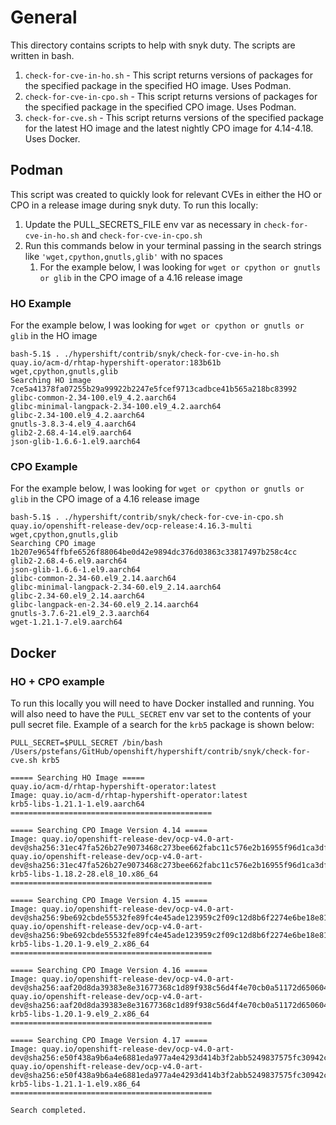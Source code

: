 # General
This directory contains scripts to help with snyk duty. The scripts are written in bash.
1. `check-for-cve-in-ho.sh` - This script returns versions of packages for the specified package in the specified HO image. Uses Podman.
2. `check-for-cve-in-cpo.sh` - This script returns versions of packages for the specified package in the specified CPO image. Uses Podman.
3. `check-for-cve.sh` - This script returns versions of the specified package for the latest HO image and the latest nightly CPO image for 4.14-4.18. Uses Docker.

## Podman
This script was created to quickly look for relevant CVEs in either the HO or CPO in a release image during snyk duty. To run this locally:

1. Update the PULL_SECRETS_FILE env var as necessary in `check-for-cve-in-ho.sh` and `check-for-cve-in-cpo.sh`
2. Run this commands below in your terminal passing in the search strings like `'wget,cpython,gnutls,glib'` with no spaces
   1. For the example below, I was looking for `wget or cpython or gnutls or glib` in the CPO image of a 4.16 release image

### HO Example
For the example below, I was looking for `wget or cpython or gnutls or glib` in the HO image

```
bash-5.1$ . ./hypershift/contrib/snyk/check-for-cve-in-ho.sh quay.io/acm-d/rhtap-hypershift-operator:183b61b wget,cpython,gnutls,glib
Searching HO image
7ce5a41378fa07255b29a99922b2247e5fcef9713cadbce41b565a218bc83992
glibc-common-2.34-100.el9_4.2.aarch64
glibc-minimal-langpack-2.34-100.el9_4.2.aarch64
glibc-2.34-100.el9_4.2.aarch64
gnutls-3.8.3-4.el9_4.aarch64
glib2-2.68.4-14.el9.aarch64
json-glib-1.6.6-1.el9.aarch64
```

### CPO Example
For the example below, I was looking for `wget or cpython or gnutls or glib` in the CPO image of a 4.16 release image

```
bash-5.1$ . ./hypershift/contrib/snyk/check-for-cve-in-cpo.sh quay.io/openshift-release-dev/ocp-release:4.16.3-multi wget,cpython,gnutls,glib
Searching CPO image
1b207e9654ffbfe6526f88064be0d42e9894dc376d03863c33817497b258c4cc
glib2-2.68.4-6.el9.aarch64
json-glib-1.6.6-1.el9.aarch64
glibc-common-2.34-60.el9_2.14.aarch64
glibc-minimal-langpack-2.34-60.el9_2.14.aarch64
glibc-2.34-60.el9_2.14.aarch64
glibc-langpack-en-2.34-60.el9_2.14.aarch64
gnutls-3.7.6-21.el9_2.3.aarch64
wget-1.21.1-7.el9.aarch64
```

## Docker

### HO + CPO example
To run this locally you will need to have Docker installed and running. You will also need to have the `PULL_SECRET` env var set to the contents of your pull secret file. Example of a search for the `krb5` package is shown below:
```
PULL_SECRET=$PULL_SECRET /bin/bash /Users/pstefans/GitHub/openshift/hypershift/contrib/snyk/check-for-cve.sh krb5

===== Searching HO Image =====
quay.io/acm-d/rhtap-hypershift-operator:latest
Image: quay.io/acm-d/rhtap-hypershift-operator:latest
krb5-libs-1.21.1-1.el9.aarch64
=============================================

===== Searching CPO Image Version 4.14 =====
Image: quay.io/openshift-release-dev/ocp-v4.0-art-dev@sha256:31ec47fa526b27e9073468c273bee662fabc11c576e2b16955f96d1ca3df22c2
quay.io/openshift-release-dev/ocp-v4.0-art-dev@sha256:31ec47fa526b27e9073468c273bee662fabc11c576e2b16955f96d1ca3df22c2
krb5-libs-1.18.2-28.el8_10.x86_64
=============================================

===== Searching CPO Image Version 4.15 =====
Image: quay.io/openshift-release-dev/ocp-v4.0-art-dev@sha256:9be692cbde55532fe89fc4e45ade123959c2f09c12d8b6f2274e6be18e815fcd
quay.io/openshift-release-dev/ocp-v4.0-art-dev@sha256:9be692cbde55532fe89fc4e45ade123959c2f09c12d8b6f2274e6be18e815fcd
krb5-libs-1.20.1-9.el9_2.x86_64
=============================================

===== Searching CPO Image Version 4.16 =====
Image: quay.io/openshift-release-dev/ocp-v4.0-art-dev@sha256:aaf20d8da39383e8e31677368c1d89f938c56d4f4e70cb0a51172d650604e45d
quay.io/openshift-release-dev/ocp-v4.0-art-dev@sha256:aaf20d8da39383e8e31677368c1d89f938c56d4f4e70cb0a51172d650604e45d
krb5-libs-1.20.1-9.el9_2.x86_64
=============================================

===== Searching CPO Image Version 4.17 =====
Image: quay.io/openshift-release-dev/ocp-v4.0-art-dev@sha256:e50f438a9b6a4e6881eda977a4e4293d414b3f2abb5249837575fc30942c36fa
quay.io/openshift-release-dev/ocp-v4.0-art-dev@sha256:e50f438a9b6a4e6881eda977a4e4293d414b3f2abb5249837575fc30942c36fa
krb5-libs-1.21.1-1.el9.x86_64
=============================================

Search completed.
```




